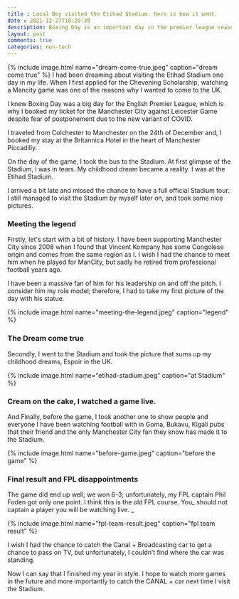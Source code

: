 ```yaml
---
title : Local Boy visited the Etihad Stadium. Here is how it went.
date : 2021-12-27T18:20:39
description: Boxing Day is an important day in the premier league season; hence as a Manchester City supporter Espoir Murhabazi relates about his experience watching a Premier League game live in Manchester. 
layout: post
comments: true
categories: non-tech
---
```


{% include image.html name="dream-come-true.jpeg" caption="dream come true" %}
I had been dreaming about visiting the Etihad Stadium one day in my life. When I first applied for the Chevening Scholarship, watching a Mancity game was one of the reasons why I wanted to come to the UK. 

I knew Boxing Day was a big day for the English Premier League, which is why I booked my ticket for the Manchester City against Leicester Game despite fear of postponement due to the new variant of COVID. 

I traveled from Colchester to Manchester on the 24th of December and, I booked my stay at the Britannica Hotel in the heart of Manchester Piccadilly. 

On the day of the game,  I took the bus to the Stadium. At first glimpse of the Stadium, I was in tears. My childhood dream became a reality. I was at the Etihad Stadium.

I arrived a bit late and missed the chance to have a full official Stadium tour. I still managed to visit the Stadium by myself later on, and took some nice pictures. 

### Meeting the legend  



Firstly, let's start with a bit of history. I have been supporting Manchester City since 2008 when I found that Vincent Kompany has some Congolese origin and comes from the same region as I. I wish I had the chance to meet him when he played for ManCity, but sadly he retired from professional football years ago. 

I have been a massive fan of him for his leadership on and off the pitch. I consider him my role model; therefore, I had to take my first picture of the day with his statue. 


{% include image.html name="meeting-the-legend.jpeg" caption="legend" %}

### The Dream come true 

Secondly, I went to the Stadium and took the picture that sums up my childhood dreams, Espoir in the UK.


{% include image.html name="etihad-stadium.jpeg" caption="at Stadium" %}

### Cream on the cake, I watched a game live.

And Finally, before the game, I took another one to show people and everyone I have been watching football with in Goma, Bukavu, Kigali pubs that their friend and the only Manchester City fan they know has made it to the Stadium. 

{% include image.html name="before-game.jpeg" caption="before the game" %}

### Final result and FPL disappointments 

The game did end up well; we won 6-3; unfortunately, my FPL captain Phil Foden got only one point. I think this is the old FPL course. You_ should not captain a player you will be watching live. _


{% include image.html name="fpl-team-result.jpeg" caption="fpl team result" %}

I wish I had the chance to catch the Canal + Broadcasting car to get a chance to pass on TV, but unfortunately, I couldn’t find where the car was standing.

Now I can say that I finished my year in style. I hope to watch more games in the future and more importantly to catch the CANAL + car next time I visit the Stadium.  

